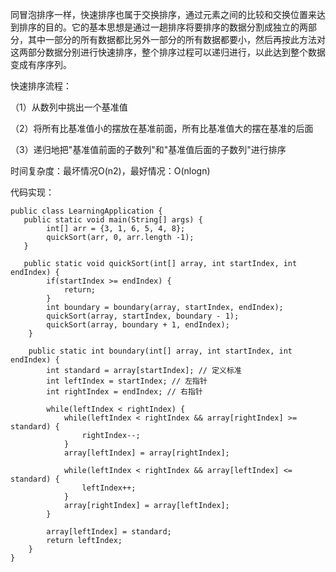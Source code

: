 同冒泡排序一样，快速排序也属于交换排序，通过元素之间的比较和交换位置来达到排序的目的。它的基本思想是通过一趟排序将要排序的数据分割成独立的两部分，其中一部分的所有数据都比另外一部分的所有数据都要小，然后再按此方法对这两部分数据分别进行快速排序，整个排序过程可以递归进行，以此达到整个数据变成有序序列。

快速排序流程：

（1）从数列中挑出一个基准值

（2）将所有比基准值小的摆放在基准前面，所有比基准值大的摆在基准的后面

（3）递归地把"基准值前面的子数列"和"基准值后面的子数列"进行排序

时间复杂度：最坏情况O(n2)，最好情况：O(nlogn)

代码实现：
```
public class LearningApplication {
   public static void main(String[] args) {
        int[] arr = {3, 1, 6, 5, 4, 8};
        quickSort(arr, 0, arr.length -1);
   }
   
   public static void quickSort(int[] array, int startIndex, int endIndex) {
        if(startIndex >= endIndex) {
            return;
        }
        int boundary = boundary(array, startIndex, endIndex);
        quickSort(array, startIndex, boundary - 1);
        quickSort(array, boundary + 1, endIndex);
    }
    
    public static int boundary(int[] array, int startIndex, int endIndex) {
        int standard = array[startIndex]; // 定义标准
        int leftIndex = startIndex; // 左指针
        int rightIndex = endIndex; // 右指针

        while(leftIndex < rightIndex) {
            while(leftIndex < rightIndex && array[rightIndex] >= standard) {
                rightIndex--;
            }
            array[leftIndex] = array[rightIndex];

            while(leftIndex < rightIndex && array[leftIndex] <= standard) {
                leftIndex++;
            }
            array[rightIndex] = array[leftIndex];
        }

        array[leftIndex] = standard;
        return leftIndex;
    }
}
```
